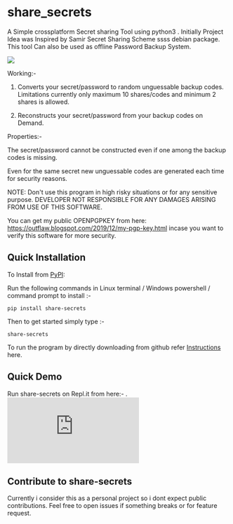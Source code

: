 # share_secrets

A Simple crossplatform Secret sharing Tool using python3 . Initially Project Idea was Inspired by Samir Secret Sharing Scheme ssss debian package. This tool Can also be used as offline Password Backup System. 

<img src="https://github.com/Anish-M-code/share_secret/raw/master/screenshot.png">

Working:-

1) Converts your secret/password to random unguessable backup codes. Limitations currently only maximum 10 shares/codes and minimum 2 shares is allowed.

2) Reconstructs your secret/password from your backup codes on Demand.

Properties:-

The secret/password cannot be constructed even if one among the backup codes is missing.

Even for the same secret new unguessable codes are generated each time for security reasons. 

NOTE: Don't use this program in high risky situations or for any sensitive purpose. DEVELOPER NOT RESPONSIBLE FOR ANY DAMAGES ARISING FROM USE OF THIS SOFTWARE.

You can get my public OPENPGPKEY from here: https://outflaw.blogspot.com/2019/12/my-pgp-key.html incase you want to verify this software for more security.

Quick Installation
------------------

To Install from [PyPI](https://pypi.org/project/share-secrets/):

Run the following commands in Linux terminal / Windows powershell / command prompt to install :-

```
pip install share-secrets
```
Then to get started simply type :-

```
share-secrets 
```
To run the program by directly downloading from github refer [ Instructions](/Install.md) here.

## Quick Demo

 Run share-secrets on Repl.it from here:- . [![Run on Repl.it](https://repl.it/badge/github/plibither8/2048.cpp)](https://replit.com/@AnishM9/sharesecrets-1#.replit)

Contribute to share-secrets
---------------------------
Currently i consider this as a personal project so i dont expect public contributions.
Feel free to open issues if something breaks or for feature request. 



